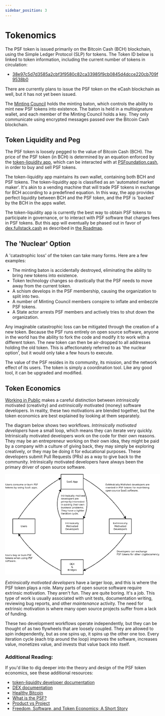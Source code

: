 ```yaml
---
sidebar_position: 3
---
```


# Tokenomics

The PSF token is issued primarily on the Bitcoin Cash (BCH) blockchain, using the Simple Ledger Protocol (SLP) for tokens. The Token ID below is linked to token information, including the current number of tokens in circulation:

- [38e97c5d7d3585a2cbf3f9580c82ca33985f9cb0845d4dcce220cb709f9538b0](https://token.fullstack.cash/?tokenid=38e97c5d7d3585a2cbf3f9580c82ca33985f9cb0845d4dcce220cb709f9538b0)

There are currently plans to issue the PSF token on the eCash blockchain as well, but it has not yet been issued.

The [Minting Council](/governance#the-minting-council) holds the minting baton, which controls the ability to mint new PSF tokens into existence. The baton is held in a multisignature wallet, and each member of the Minting Council holds a key. They only communicate using encrypted messages passed over the Bitcoin Cash blockchain.

## Token Liquidity and Peg

The PSF token is loosely pegged to the value of Bitcoin Cash (BCH). The price of the PSF token (in BCH) is determined by an equation enforced by the [token-liquidity app](https://github.com/Permissionless-Software-Foundation/token-liquidity), which can be interacted with at [PSFoundation.cash](https://psfoundation.cash), in order to buy and sell PSF tokens.

The token-liquidity app maintains its own wallet, containing both BCH and PSF tokens. The token-liquidity app is classified as an 'automated market maker'. It's akin to a vending machine that will trade PSF tokens in exchange for BCH according to a predefined equation. In this way, the app provides perfect liquidity between BCH and the PSF token, and the PSF is 'backed' by the BCH in the apps wallet.

The token-liquidity app is currently the best way to obtain PSF tokens to participate in governance, or to interact with PSF software that charges fees in PSF tokens. But this app will eventually be phased out in favor of [dex.fullstack.cash](https://dex.fullstack.cash) as described in [the Roadmap](/roadmap).

## The 'Nuclear' Option

A 'catastrophic loss' of the token can take many forms. Here are a few examples:
- The minting baton is accidentally destroyed, eliminating the ability to bring new tokens into existence.
- Token technology changes so drastically that the PSF needs to move away from the current token.
- A schism develops in the PSF membership, causing the organization to split into two.
- A number of Minting Council members conspire to inflate and embezzle PSF tokens.
- A State actor arrests PSF members and actively tries to shut down the organization.

Any imaginable catastrophic loss can be mitigated through the creation of a new token. Because the PSF runs entirely on open source software, anyone in the world has the ability to fork the code and modify it to work with a different token. The new token can then be air-dropped to all addresses holding the old token. This is affectionately referred to as 'the nuclear option', but it would only take a few hours to execute.

The value of the PSF resides in its community, its mission, and the network effect of its users. The token is simply a coordination tool. Like any good tool, it can be upgraded and modified.

## Token Economics

[Working in Public](https://amzn.to/3MvMXm1) makes a careful distinction between *intrinsically* motivated (creativity) and *extrinsically* motivated (money) software developers. In reality, these two motivations are blended together, but the token economics are best explained by looking at them separately.

The diagram below shows two workflows. *Intrinsically motivated developers* have a small loop, which means they can iterate very quickly. Intrinsically motivated developers work on the code for their own reasons. They may be an entrepreneur working on their own idea, they might be paid by a company with a culture of giving back, they may simply be exploring creatively, or they may be doing it for educational purposes. These developers submit Pull Requests (PRs) as a way to give back to the community. Intrinsically motivated developers have always been the primary driver of open source software.

![Token Economic Loop](./img/token-loop.png)

*Extrinsically motivated developers* have a larger loop, and this is where the PSF token plays a role. Many parts of open source software require extrinsic motivation. They aren't fun. They are quite boring. It's a job. This type of work is usually associated with unit tests, documentation writing, reviewing bug reports, and other *maintenance* activity. The need for extrinsic motivation is where many open source projects suffer from a lack of funding.

These two development workflows operate independently, but they can be thought of as two flywheels that are loosely coupled. They are allowed to spin independently, but as one spins up, it spins up the other one too. Every iteration cycle (each trip around the loop) improves the software, increases value, monetizes value, and invests that value back into itself.

### Additional Reading:
If you'd like to dig deeper into the theory and design of the PSF token economics, see these additional resources:

- [token-liquidity developer documentation](https://github.com/Permissionless-Software-Foundation/token-liquidity/tree/master/docs)
- [DEX documentation](https://bch-dex-docs.fullstack.cash/)
- [Healthy Bitcoin](https://psfoundation.cash/blog/healthy-bitcoin)
- [What is the PSF?](https://christroutner.github.io/trouts-blog/blog/what-is-psf)
- [Product vs Project](https://christroutner.github.io/trouts-blog/blog/product-vs-project)
- [Freedom, Software, and Token Economics; A Short Story](https://christroutner.github.io/trouts-blog/blog/freedom-software-token-economic-short-story)
